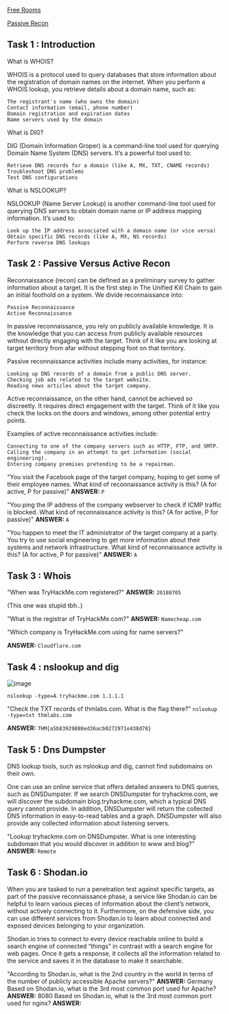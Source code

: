 [Free Rooms](https://github.com/winterrdog/tryhackme-free-rooms)


[Passive Recon](https://tryhackme.com/r/room/passiverecon)
## Task 1 : Introduction
What is WHOIS?

WHOIS is a protocol used to query databases that store information about the registration of domain names on the internet. When you perform a WHOIS lookup, you retrieve details about a domain name, such as:

    The registrant's name (who owns the domain)
    Contact information (email, phone number)
    Domain registration and expiration dates
    Name servers used by the domain

What is DIG?

DIG (Domain Information Groper) is a command-line tool used for querying Domain Name System (DNS) servers. It’s a powerful tool used to:

    Retrieve DNS records for a domain (like A, MX, TXT, CNAME records)
    Troubleshoot DNS problems
    Test DNS configurations

What is NSLOOKUP?

NSLOOKUP (Name Server Lookup) is another command-line tool used for querying DNS servers to obtain domain name or IP address mapping information. It’s used to:

    Look up the IP address associated with a domain name (or vice versa)
    Obtain specific DNS records (like A, MX, NS records)
    Perform reverse DNS lookups
## Task 2 : Passive Versus Active Recon

Reconnaissance (recon) can be defined as a preliminary survey to gather information about a target. It is the first step in The Unified Kill Chain to gain an initial foothold on a system. We divide reconnaissance into:

    Passive Reconnaissance
    Active Reconnaissance

In passive reconnaissance, you rely on publicly available knowledge. It is the knowledge that you can access from publicly available resources without directly engaging with the target. Think of it like you are looking at target territory from afar without stepping foot on that territory.

Passive reconnaissance activities include many activities, for instance:

    Looking up DNS records of a domain from a public DNS server.
    Checking job ads related to the target website.
    Reading news articles about the target company.

Active reconnaissance, on the other hand, cannot be achieved so discreetly. It requires direct engagement with the target. Think of it like you check the locks on the doors and windows, among other potential entry points.

Examples of active reconnaissance activities include:

    Connecting to one of the company servers such as HTTP, FTP, and SMTP.
    Calling the company in an attempt to get information (social engineering).
    Entering company premises pretending to be a repairman.

"You visit the Facebook page of the target company, hoping to get some of their employee names. What kind of reconnaissance activity is this? (A for active, P for passive)"
**ANSWER:** ``P``

"You ping the IP address of the company webserver to check if ICMP traffic is blocked. What kind of reconnaissance activity is this? (A for active, P for passive)"
**ANSWER:** ``A``

"You happen to meet the IT administrator of the target company at a party. You try to use social engineering to get more information about their systems and network infrastructure. What kind of reconnaissance activity is this? (A for active, P for passive)"
**ANSWER:** ``A``
## Task 3 : Whois

"When was TryHackMe.com registered?"
**ANSWER:**
``20180705``

(This one was stupid tbh..)

"What is the registrar of TryHackMe.com?"
**ANSWER:** ``Namecheap.com``

"Which company is TryHackMe.com using for name servers?"

**ANSWER:** ``Cloudflare.com``

## Task 4 : nslookup and dig

![image](https://github.com/user-attachments/assets/f4ad79eb-aec2-4ed0-b5d5-e4423021ba22)

``nslookup -type=A tryhackme.com 1.1.1.1``


"Check the TXT records of thmlabs.com. What is the flag there?"
``nslookup -type=txt thmlabs.com``

**ANSWER:** ``THM{a5b83929888ed36acb0272971e438d78}``

## Task 5 : Dns Dumpster

DNS lookup tools, such as nslookup and dig, cannot find subdomains on their own. 

One can use an online service that offers detailed answers to DNS queries, such as DNSDumpster. If we search DNSDumpster for tryhackme.com, we will discover the subdomain blog.tryhackme.com, which a typical DNS query cannot provide. In addition, DNSDumpster will return the collected DNS information in easy-to-read tables and a graph. DNSDumpster will also provide any collected information about listening servers.

"Lookup tryhackme.com on DNSDumpster. What is one interesting subdomain that you would discover in addition to www and blog?"
**ANSWER:** ``Remote``

## Task 6 : Shodan.io

When you are tasked to run a penetration test against specific targets, as part of the passive reconnaissance phase, a service like Shodan.io can be helpful to learn various pieces of information about the client’s network, without actively connecting to it. Furthermore, on the defensive side, you can use different services from Shodan.io to learn about connected and exposed devices belonging to your organization.

Shodan.io tries to connect to every device reachable online to build a search engine of connected “things” in contrast with a search engine for web pages. Once it gets a response, it collects all the information related to the service and saves it in the database to make it searchable. 

"According to Shodan.io, what is the 2nd country in the world in terms of the number of publicly accessible Apache servers?"
**ANSWER:** Germany
Based on Shodan.io, what is the 3rd most common port used for Apache?
**ANSWER:** 8080
Based on Shodan.io, what is the 3rd most common port used for nginx?
**ANSWER:** 
